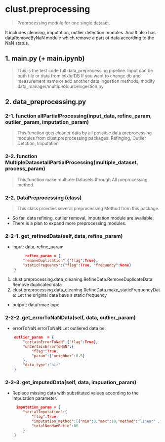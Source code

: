 
# clust.preprocessing
> Preprocessing module for one single dataset. 

It includes cleaning, imputation, outlier detection modules.
And It also has dataRemoveByNaN module which remove a part of data according to the NaN status.

## 1. main.py (+ main.ipynb)
> This is the test code full data_preprocessing pipeline.
> Input can be both file or data from inlxlufDB 
> If you want to change db and measurement name or add another data ingestion methods, modify data_manager/multipleSourceIngestion.py

## 2. data_preprocessing.py
### 2-1. function allPartialProcessing(input_data, refine_param, outlier_param, imputation_param)
> This function gets cleaner data by all possible data preprocessing modules from clust.preprocessing packages.
> Refinging, Outlier Detction, Imputation

### 2-2. function MultipleDatasetallPartialProcessing(multiple_dataset, process_param)
> This function make multiple-Datasets through All preprocessing method.

### 2-2. DataPreprocessing (class)
> This class provdies several preprocessing Method from this package.

- So far, data refining, outlier removal, imputation module are available.
- There is a plan to expand more preprocessing modules.

### 2-2-1. get_refinedData(self, data, refine_param)
- input: data, refine_param
```json
         refine_param = {
        "removeDuplication":{"flag":True},
        "staticFrequency":{"flag":True, "frequency":None}
    }
```
1) clust.preprocessing.data_cleaning.RefineData.RemoveDuplicateData: Remove duplicated data
2) clust.preprocessing.data_cleaning.RefineData.make_staticFrequencyData: Let the original data have a static frequency
- output: datafrmae type

### 2-2-2. get_errorToNaNData(self, data, outlier_param)
- errorToNaN.errorToNaN:Let outliered data be.
```json
    outlier_param  = {
        "certainErrorToNaN":{"flag":True},
        "unCertainErrorToNaN":{
            "flag":True,
            "param":{"neighbor":0.5}
        },
        "data_type":"air"
    }
```

### 2-2-3. get_imputedData(self, data, impuation_param)
- Replace missing data with substituted values according to the imputation parameter.
```json
     imputation_param = {
        "serialImputation":{
            "flag":True,
            "imputation_method":[{"min":0,"max":10,"method":"linear" , "parameter":{}},{"min":11,"max":20,"method":"mean" , "parameter":{}}],
            "totalNonNanRatio":80
        }
    }
```
